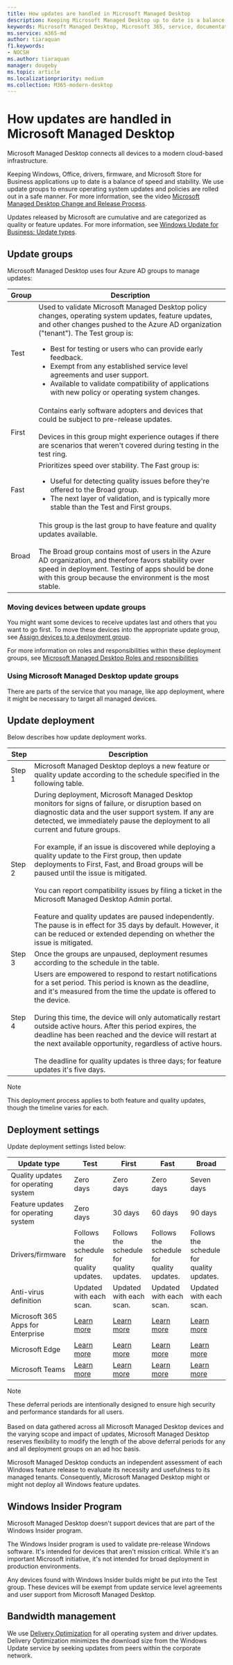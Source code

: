 ```yaml
---
title: How updates are handled in Microsoft Managed Desktop
description: Keeping Microsoft Managed Desktop up to date is a balance of speed and stability.
keywords: Microsoft Managed Desktop, Microsoft 365, service, documentation
ms.service: m365-md
author: tiaraquan
f1.keywords:
- NOCSH
ms.author: tiaraquan
manager: dougeby
ms.topic: article
ms.localizationpriority: medium
ms.collection: M365-modern-desktop
---
```


# How updates are handled in Microsoft Managed Desktop

<!--This topic is the target for a "Learn more" link in the Admin Portal (aka.ms/update-rings); do not delete.-->

<!--Update management -->

Microsoft Managed Desktop connects all devices to a modern cloud-based infrastructure.

Keeping Windows, Office, drivers, firmware, and Microsoft Store for Business applications up to date is a balance of speed and stability. We use update groups to ensure operating system updates and policies are rolled out in a safe manner. For more information, see the video [Microsoft Managed Desktop Change and Release Process](https://www.microsoft.com/videoplayer/embed/RE4mWqP).

Updates released by Microsoft are cumulative and are categorized as quality or feature updates. For more information, see [Windows Update for Business: Update types](/windows/deployment/update/waas-manage-updates-wufb#update-types).

## Update groups

Microsoft Managed Desktop uses four Azure AD groups to manage updates:

| Group | Description |
| ------ | ------ |
| Test | Used to validate Microsoft Managed Desktop policy changes, operating system updates, feature updates, and other changes pushed to the Azure AD organization ("tenant"). The Test group is: <ul><li>Best for testing or users who can provide early feedback.</li><li>Exempt from any established service level agreements and user support.</li><li>Available to validate compatibility of applications with new policy or operating system changes.</li></ul> |
| First | Contains early software adopters and devices that could be subject to pre-release updates. <br><br> Devices in this group might experience outages if there are scenarios that weren't covered during testing in the test ring. |
| Fast | Prioritizes speed over stability. The Fast group is: <ul><li>Useful for detecting quality issues before they're offered to the Broad group.</li> <li>The next layer of validation, and is typically more stable than the Test and First groups.</li></ul> |
| Broad | This group is the last group to have feature and quality updates available. <br><br> The Broad group contains most of users in the Azure AD organization, and therefore favors stability over speed in deployment. Testing of apps should be done with this group because the environment is the most stable. |

### Moving devices between update groups

You might want some devices to receive updates last and others that you want to go first. To move these devices into the appropriate update group, see [Assign devices to a deployment group](../working-with-managed-desktop/assign-deployment-group.md).

For more information on roles and responsibilities within these deployment groups, see [Microsoft Managed Desktop Roles and responsibilities](../intro/roles-and-responsibilities.md)

### Using Microsoft Managed Desktop update groups

There are parts of the service that you manage, like app deployment, where it might be necessary to target all managed devices.

## Update deployment

Below describes how update deployment works.

| Step | Description |
| ------ | ------ |
| Step 1 | Microsoft Managed Desktop deploys a new feature or quality update according to the schedule specified in the following table.|
| Step 2 | During deployment, Microsoft Managed Desktop monitors for signs of failure, or disruption based on diagnostic data and the user support system. If any are detected, we immediately pause the deployment to all current and future groups.<br><br> For example, if an issue is discovered while deploying a quality update to the First group, then update deployments to First, Fast, and Broad groups will be paused until the issue is mitigated. <br><br> You can report compatibility issues by filing a ticket in the Microsoft Managed Desktop Admin portal. <br><br> Feature and quality updates are paused independently. The pause is in effect for 35 days by default. However, it can be reduced or extended depending on whether the issue is mitigated. |
| Step 3 | Once the groups are unpaused, deployment resumes according to the schedule in the table. |
| Step 4| Users are empowered to respond to restart notifications for a set period. This period is known as the deadline, and it's measured from the time the update is offered to the device. <br><br> During this time, the device will only automatically restart outside active hours. After this period expires, the deadline has been reached and the device will restart at the next available opportunity, regardless of active hours. <br><br> The deadline for quality updates is three days; for feature updates it's five days. |

> [!NOTE]
> This deployment process applies to both feature and quality updates, though the timeline varies for each.

## Deployment settings

Update deployment settings listed below:

| Update type | Test | First | Fast | Broad |
| ------ | ------ | ------ | ------ | ------ |
| Quality updates for operating system | Zero days | Zero days | Zero days | Seven days |
| Feature updates for operating system | Zero days | 30 days | 60 days | 90 days |
| Drivers/firmware | Follows the schedule for quality updates. | Follows the schedule for quality updates. | Follows the schedule for quality updates. | Follows the schedule for quality updates. |
| Anti-virus definition | Updated with each scan. | Updated with each scan. | Updated with each scan. | Updated with each scan. |
| Microsoft 365 Apps for Enterprise | [Learn more](../get-started/m365-apps.md#updates-to-microsoft-365-apps) | [Learn more](../get-started/m365-apps.md#updates-to-microsoft-365-apps) | [Learn more](../get-started/m365-apps.md#updates-to-microsoft-365-apps) | [Learn more](../get-started/m365-apps.md#updates-to-microsoft-365-apps) |
| Microsoft Edge | [Learn more](../get-started/edge-browser-app.md#updates-to-microsoft-edge) | [Learn more](../get-started/edge-browser-app.md#updates-to-microsoft-edge) | [Learn more](../get-started/edge-browser-app.md#updates-to-microsoft-edge) | [Learn more](../get-started/edge-browser-app.md#updates-to-microsoft-edge) |
| Microsoft Teams | [Learn more](../get-started/teams.md#updates) | [Learn more](../get-started/teams.md#updates) | [Learn more](../get-started/teams.md#updates) | [Learn more](../get-started/teams.md#updates) |

>[!NOTE]
>These deferral periods are intentionally designed to ensure high security and performance standards for all users.<br><br> Based on data gathered across all Microsoft Managed Desktop devices and the varying scope and impact of updates, Microsoft Managed Desktop reserves flexibility to modify the length of the above deferral periods for any and all deployment groups on an ad hoc basis.
>
>Microsoft Managed Desktop conducts an independent assessment of each Windows feature release to evaluate its necessity and usefulness to its managed tenants. Consequently, Microsoft Managed Desktop might or might not deploy all Windows feature updates.

## Windows Insider Program

Microsoft Managed Desktop doesn't support devices that are part of the Windows Insider program.

The Windows Insider program is used to validate pre-release Windows software. It's intended for devices that aren't mission critical. While it's an important Microsoft initiative, it's not intended for broad deployment in production environments.

Any devices found with Windows Insider builds might be put into the Test group. These devices will be exempt from update service level agreements and user support from Microsoft Managed Desktop.

## Bandwidth management

We use [Delivery Optimization](/windows/deployment/update/waas-delivery-optimization) for all operating system and driver updates. Delivery Optimization minimizes the download size from the Windows Update service by seeking updates from peers within the corporate network.

